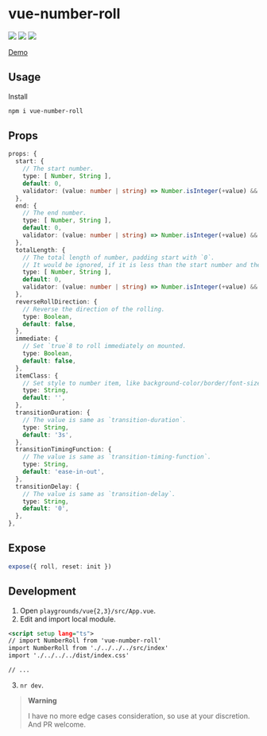 # vue-number-roll

[![](https://img.shields.io/npm/v/vue-number-roll?color=a1b858&label=npm)](https://www.npmjs.com/package/vue-number-roll)
![](https://img.shields.io/badge/supports-vue%202%2F3-brightgreen)
[![](https://img.shields.io/npm/dependency-version/vue-number-roll/vue-demi)](https://github.com/vueuse/vue-demi)

[Demo](https://lvjiaxuan.github.io/vue-number-roll/index.html)

## Usage

Install
```sh
npm i vue-number-roll
```

## Props

<!-- eslint-skip -->
```ts
props: {
  start: {
    // The start number.
    type: [ Number, String ],
    default: 0,
    validator: (value: number | string) => Number.isInteger(+value) && +value >= 0,
  },
  end: {
    // The end number.
    type: [ Number, String ],
    default: 0,
    validator: (value: number | string) => Number.isInteger(+value) && +value >= 0,
  },
  totalLength: {
    // The total length of number, padding start with `0`.
    // It would be ignored, if it is less than the start number and the end number
    type: [ Number, String ],
    default: 0,
    validator: (value: number | string) => Number.isInteger(+value) && +value >= 0,
  },
  reverseRollDirection: {
    // Reverse the direction of the rolling.
    type: Boolean,
    default: false,
  },
  immediate: {
    // Set `true`8 to roll immediately on mounted.
    type: Boolean,
    default: false,
  },
  itemClass: {
    // Set style to number item, like background-color/border/font-size, etc.
    type: String,
    default: '',
  },
  transitionDuration: {
    // The value is same as `transition-duration`.
    type: String,
    default: '3s',
  },
  transitionTimingFunction: {
    // The value is same as `transition-timing-function`.
    type: String,
    default: 'ease-in-out',
  },
  transitionDelay: {
    // The value is same as `transition-delay`.
    type: String,
    default: '0',
  },
},
```

## Expose

```ts
expose({ roll, reset: init })
```

## Development

1. Open `playgrounds/vue{2,3}/src/App.vue`.
2. Edit and import local module.
```xml
<script setup lang="ts">
// import NumberRoll from 'vue-number-roll'
import NumberRoll from './../../../src/index'
import './../../../dist/index.css'

// ...
```
3. `nr dev`.

> **Warning**
> 
> I have no more edge cases consideration, so use at your discretion. And PR welcome.
